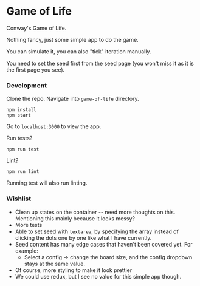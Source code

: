 # Game of Life

Conway's Game of Life.

Nothing fancy, just some simple app to do the game.

You can simulate it, you can also "tick" iteration manually.

You need to set the seed first from the seed page (you won't miss it as it is the first page you see).

### Development

Clone the repo.
Navigate into `game-of-life` directory.

```
npm install
npm start
```

Go to `localhost:3000` to view the app.

Run tests?
```
npm run test
```

Lint?
```
npm run lint
```
Running test will also run linting.

### Wishlist
* Clean up states on the container -- need more thoughts on this. Mentioning this mainly because it looks messy?
* More tests
* Able to set seed with `textarea`, by specifying the array instead of clicking the dots one by one like what I have currently.
* Seed content has many edge cases that haven't been covered yet. For example:
  * Select a config -> change the board size, and the config dropdown stays at the same value.
* Of course, more styling to make it look prettier
* We could use redux, but I see no value for this simple app though. 
